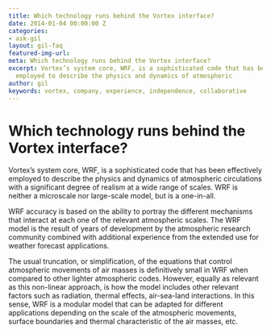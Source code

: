 ```yaml
---
title: Which technology runs behind the Vortex interface?
date: 2014-01-04 00:00:00 Z
categories:
- ask-gil
layout: gil-faq
featured-img-url: 
meta: Which technology runs behind the Vortex interface?
excerpt: Vortex’s system core, WRF, is a sophisticated code that has been effectively
  employed to describe the physics and dynamics of atmospheric
author: gil
keywords: vortex, company, experience, independence, collaborative
---
```


# Which technology runs behind the Vortex interface?

Vortex’s system core, WRF, is a sophisticated code that has been effectively employed to describe the physics and dynamics of atmospheric circulations with a significant degree of realism at a wide range of scales. WRF is neither a microscale nor large-scale model, but is a one-in-all.

WRF accuracy is based on the ability to portray the different mechanisms that interact at each one of the relevant atmospheric scales. The WRF model is the result of years of development by the atmospheric research community combined with additional experience from the extended use for weather forecast applications.

The usual truncation, or simplification, of the equations that control atmospheric movements of air masses is definitively small in WRF when compared to other lighter atmospheric codes. However, equally as relevant as this non-linear approach, is how the model includes other relevant factors such as radiation, thermal effects, air-sea-land interactions. In this sense, WRF is a modular model that can be adapted for different applications depending on the scale of the atmospheric movements, surface boundaries and thermal characteristic of the air masses, etc.